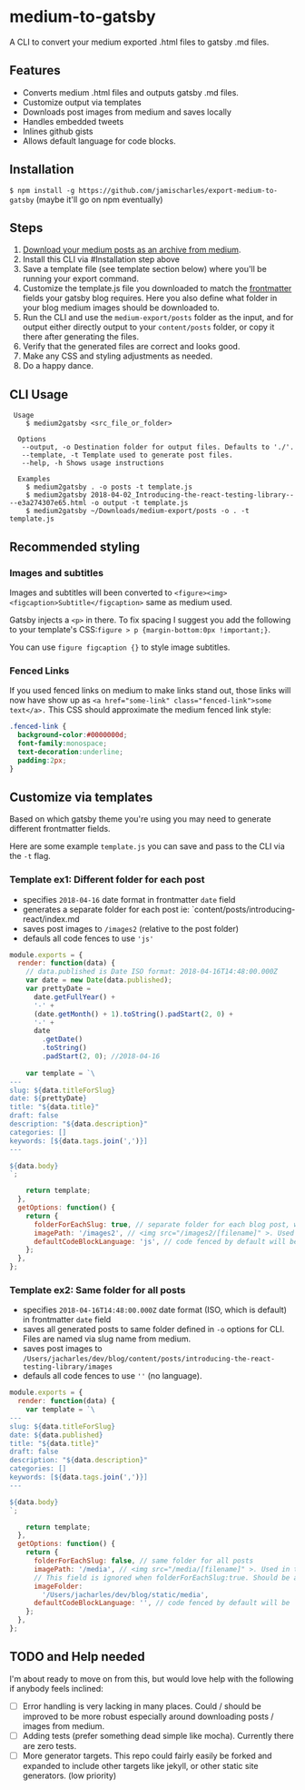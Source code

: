 # medium-to-gatsby

 A CLI to convert your medium exported .html files to gatsby .md files.
 
 ## Features
- Converts medium .html files and outputs gatsby .md files.
- Customize output via templates
- Downloads post images from medium and saves locally
- Handles embedded tweets
- Inlines github gists 
- Allows default language for code blocks. 

## Installation 
`$ npm install -g https://github.com/jamischarles/export-medium-to-gatsby` (maybe it'll go on npm eventually)

## Steps
1. [Download your medium posts as an archive from medium](https://help.medium.com/hc/en-us/articles/115004745787-Download-your-information).
2. Install this CLI via #Installation step above
3. Save a template file (see template section below) where you'll be running
   your export command.
4. Customize the template.js file you downloaded to match the [frontmatter](https://jekyllrb.com/docs/front-matter/) fields your gatsby blog requires. Here you also define what folder in your blog medium images should be downloaded to.
5. Run the CLI and use the `medium-export/posts` folder as the input, and for output either directly output to your `content/posts` folder, or copy it there after generating the files.
6. Verify that the generated files are correct and looks good.
7. Make any CSS and styling adjustments as needed.
8. Do a happy dance.

## CLI Usage 
```
 Usage
    $ medium2gatsby <src_file_or_folder>

  Options
   --output, -o Destination folder for output files. Defaults to './'.
   --template, -t Template used to generate post files.
   --help, -h Shows usage instructions

  Examples
    $ medium2gatsby . -o posts -t template.js
    $ medium2gatsby 2018-04-02_Introducing-the-react-testing-library----e3a274307e65.html -o output -t template.js 
    $ medium2gatsby ~/Downloads/medium-export/posts -o . -t template.js 
```

## Recommended styling
### Images and subtitles
Images and subtitles will been converted to
`<figure><img><figcaption>Subtitle</figcaption>` same as medium used.

Gatsby injects a `<p>` in there. To fix spacing I suggest you add the following to your template's
CSS:`figure > p {margin-bottom:0px !important;}`.

You can use `figure figcaption {}` to style image subtitles.

### Fenced Links
If you used fenced links on medium to make links stand out, those links will now
have show up as `<a href="some-link" class="fenced-link">some text</a>.` This
CSS should approximate the medium fenced link style:
```css
.fenced-link {
  background-color:#0000000d;
  font-family:monospace;  
  text-decoration:underline;
  padding:2px;
}
```



## Customize via templates
Based on which gatsby theme you're using you may need to generate different
frontmatter fields.

Here are some example `template.js` you can save and pass to the CLI via the `-t` flag.

### Template ex1: Different folder for each post 
- specifies `2018-04-16` date format in frontmatter `date` field
- generates a separate folder for each post ie: `content/posts/introducing-react/index.md
- saves post images to `/images2` (relative to the post folder)
- defauls all code fences to use `'js'`

```js
module.exports = {
  render: function(data) {
    // data.published is Date ISO format: 2018-04-16T14:48:00.000Z
    var date = new Date(data.published);
    var prettyDate =
      date.getFullYear() +
      '-' +
      (date.getMonth() + 1).toString().padStart(2, 0) +
      '-' +
      date
        .getDate()
        .toString()
        .padStart(2, 0); //2018-04-16
    
    var template = `\
---
slug: ${data.titleForSlug}
date: ${prettyDate}
title: "${data.title}"
draft: false
description: "${data.description}"
categories: []
keywords: [${data.tags.join(',')}]
---

${data.body}
`;

    return template;
  },
  getOptions: function() {
    return {
      folderForEachSlug: true, // separate folder for each blog post, where index.md and post images will live
      imagePath: '/images2', // <img src="/images2/[filename]" >. Used in the markdown files.
      defaultCodeBlockLanguage: 'js', // code fenced by default will be ``` with no lang. If most of your code blocks are in a specific lang, set this here.
    };
  },
};

```

### Template ex2: Same folder for all posts
- specifies `2018-04-16T14:48:00.000Z` date format (ISO, which is default) in frontmatter `date` field
- saves all generated posts to same folder defined in `-o` options for CLI. Files are named via slug name from medium.
- saves post images to `/Users/jacharles/dev/blog/content/posts/introducing-the-react-testing-library/images`
- defauls all code fences to use `''` (no language).

```js
module.exports = {
  render: function(data) {
    var template = `\
---
slug: ${data.titleForSlug}
date: ${data.published}
title: "${data.title}"
draft: false
description: "${data.description}"
categories: []
keywords: [${data.tags.join(',')}]
---

${data.body}
`;

    return template;
  },
  getOptions: function() {
    return {
      folderForEachSlug: false, // same folder for all posts
      imagePath: '/media', // <img src="/media/[filename]" >. Used in the markdown files.
      // This field is ignored when folderForEachSlug:true. Should be absolute. Location where medium images will be saved.
      imageFolder:
        '/Users/jacharles/dev/blog/static/media', 
      defaultCodeBlockLanguage: '', // code fenced by default will be ``` with no lang. If most of your code blocks are in a specific lang, set this here.
    };
  },
};

```

## TODO and Help needed
I'm about ready to move on from this, but would love help with the following if
anybody feels inclined:
- [ ] Error handling is very lacking in many places. Could / should be improved to be more robust especially around downloading posts / images from medium.
- [ ] Adding tests (prefer something dead simple like mocha). Currently there
    are zero tests.
- [ ] More generator targets. This repo could fairly easily be forked and expanded to include other targets like jekyll, or
    other static site generators. (low priority)
